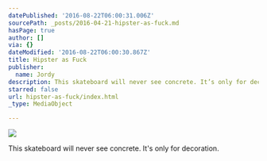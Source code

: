 ```yaml
---
datePublished: '2016-08-22T06:00:31.006Z'
sourcePath: _posts/2016-04-21-hipster-as-fuck.md
hasPage: true
author: []
via: {}
dateModified: '2016-08-22T06:00:30.867Z'
title: Hipster as Fuck
publisher:
  name: Jordy
description: This skateboard will never see concrete. It’s only for decoration.
starred: false
url: hipster-as-fuck/index.html
_type: MediaObject

---
```

![](https://the-grid-user-content.s3-us-west-2.amazonaws.com/5c4f1b61-20b0-4282-b63f-475490275cb4.jpg)

This skateboard will never see concrete. It's only for decoration.